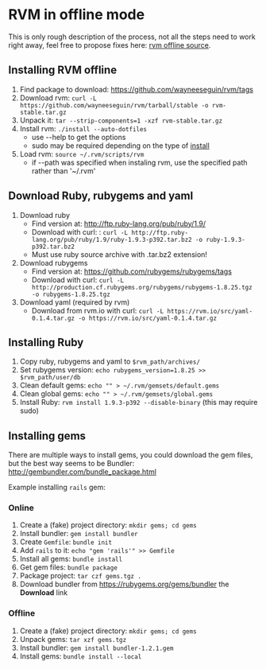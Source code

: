 # RVM in offline mode

This is only rough description of the process, not all the steps need to work right away,
feel free to propose fixes here: [rvm offline source](https://github.com/rvm/rvm-site/tree/master/content/rvm/offline.md).


## Installing RVM offline

1. Find package to download: https://github.com/wayneeseguin/rvm/tags
2. Download rvm: `curl -L https://github.com/wayneeseguin/rvm/tarball/stable -o rvm-stable.tar.gz`
3. Unpack it: `tar --strip-components=1 -xzf rvm-stable.tar.gz`
4. Install rvm: `./install --auto-dotfiles`
   * use --help to get the options
   * sudo may be required depending on the type of [install](https://rvm.io/rvm/install/)
5. Load rvm: `source ~/.rvm/scripts/rvm`
   * if --path was specified when instaling rvm, use the specified path rather than '~/.rvm'


## Download Ruby, rubygems and yaml

1. Download ruby
   * Find version at: http://ftp.ruby-lang.org/pub/ruby/1.9/
   * Download with curl: : `curl -L http://ftp.ruby-lang.org/pub/ruby/1.9/ruby-1.9.3-p392.tar.bz2 -o ruby-1.9.3-p392.tar.bz2`
   * Must use ruby source archive with .tar.bz2 extension!
2. Download rubygems
   * Find version at: https://github.com/rubygems/rubygems/tags
   * Download with curl: `curl -L http://production.cf.rubygems.org/rubygems/rubygems-1.8.25.tgz -o rubygems-1.8.25.tgz`
3. Download yaml (required by rvm)
   * Download from rvm.io with curl: `curl -L https://rvm.io/src/yaml-0.1.4.tar.gz -o https://rvm.io/src/yaml-0.1.4.tar.gz`


## Installing Ruby

1. Copy ruby, rubygems and yaml to `$rvm_path/archives/`
2. Set rubygems version: `echo rubygems_version=1.8.25 >> $rvm_path/user/db`
3. Clean default gems: `echo "" > ~/.rvm/gemsets/default.gems`
4. Clean global gems: `echo "" > ~/.rvm/gemsets/global.gems`
5. Install Ruby: `rvm install 1.9.3-p392 --disable-binary` (this may require sudo)


## Installing gems

There are multiple ways to install gems, you could download the gem files, but the best way seems to be Bundler:
http://gembundler.com/bundle_package.html

Example installing `rails` gem:


### Online

1. Create a (fake) project directory: `mkdir gems; cd gems`
2. Install bundler: `gem install bundler`
3. Create `Gemfile`: `bundle init`
4. Add `rails` to it: `echo "gem 'rails'" >> Gemfile`
5. Install all gems: `bundle install`
6. Get gem files: `bundle package`
7. Package project: `tar czf gems.tgz .`
8. Download bundler from https://rubygems.org/gems/bundler the **Download** link


### Offline

1. Create a (fake) project directory: `mkdir gems; cd gems`
2. Unpack gems: `tar xzf gems.tgz`
3. Install bundler: `gem install bundler-1.2.1.gem`
4. Install gems: `bundle install --local`
